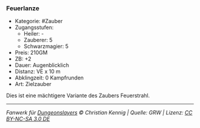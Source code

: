 ### Feuerlanze

- Kategorie: #Zauber
- Zugangsstufen:
  - Heiler: -
  - Zauberer: 5
  - Schwarzmagier: 5
- Preis: 210GM
- ZB: +2
- Dauer: Augenblicklich
- Distanz: VE x 10 m
- Abklingzeit: 0 Kampfrunden
- Art: Zielzauber

Dies ist eine mächtigere Variante des Zaubers Feuerstrahl.

---

_Fanwerk für [Dungeonslayers](https://www.dungeonslayers.net/) © Christian Kennig | Quelle: GRW | Lizenz: [CC BY-NC-SA 3.0 DE](https://creativecommons.org/licenses/by-nc-sa/3.0/de/)_
